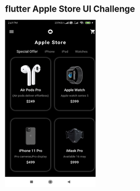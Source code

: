 # flutter Apple Store UI Challenge
<img src="https://raw.githubusercontent.com/arunramarumugam25/flutter_UI_Challenge/master/Screenshot.jpg" width="300" height="550" />
